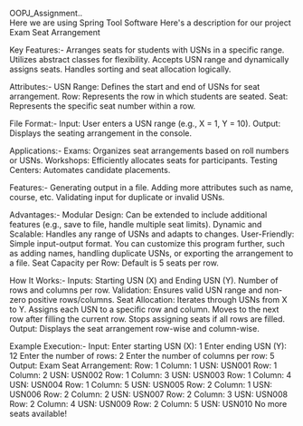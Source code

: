 OOPJ_Assignment..  
Here we are using Spring Tool Software
Here's a description for our project Exam Seat Arrangement

Key Features:-
Arranges seats for students with USNs in a specific range.
Utilizes abstract classes for flexibility.
Accepts USN range and dynamically assigns seats.
Handles sorting and seat allocation logically.

Attributes:-
USN Range: Defines the start and end of USNs for seat arrangement.
Row: Represents the row in which students are seated.
Seat: Represents the specific seat number within a row.

File Format:-
Input: User enters a USN range (e.g., X = 1, Y = 10).
Output: Displays the seating arrangement in the console.

Applications:-
Exams: Organizes seat arrangements based on roll numbers or USNs.
Workshops: Efficiently allocates seats for participants.
Testing Centers: Automates candidate placements.

Features:-
Generating output in a file.
Adding more attributes such as name, course, etc.
Validating input for duplicate or invalid USNs.

Advantages:-
Modular Design: Can be extended to include additional features (e.g., save to file, handle multiple seat limits).
Dynamic and Scalable: Handles any range of USNs and adapts to changes.
User-Friendly: Simple input-output format.
You can customize this program further, such as adding names, handling duplicate USNs, or exporting the arrangement to a file.
Seat Capacity per Row: Default is 5 seats per row.

How It Works:-
Inputs:
Starting USN (X) and Ending USN (Y).
Number of rows and columns per row.
Validation:
Ensures valid USN range and non-zero positive rows/columns.
Seat Allocation:
Iterates through USNs from X to Y.
Assigns each USN to a specific row and column.
Moves to the next row after filling the current row.
Stops assigning seats if all rows are filled.
Output:
Displays the seat arrangement row-wise and column-wise.

Example Execution:-
Input:
Enter starting USN (X): 1
Enter ending USN (Y): 12
Enter the number of rows: 2
Enter the number of columns per row: 5
Output:
Exam Seat Arrangement:
Row: 1   Column: 1    USN: USN001
Row: 1   Column: 2    USN: USN002
Row: 1   Column: 3    USN: USN003
Row: 1   Column: 4    USN: USN004
Row: 1   Column: 5    USN: USN005
Row: 2   Column: 1    USN: USN006
Row: 2   Column: 2    USN: USN007
Row: 2   Column: 3    USN: USN008
Row: 2   Column: 4    USN: USN009
Row: 2   Column: 5    USN: USN010
No more seats available!
